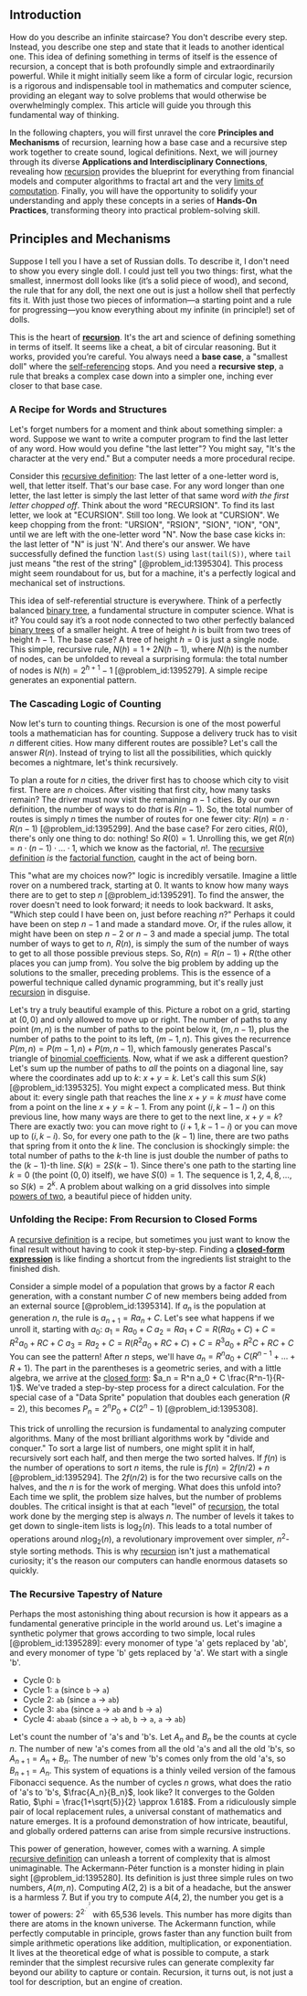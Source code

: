 ## Introduction
How do you describe an infinite staircase? You don't describe every step. Instead, you describe one step and state that it leads to another identical one. This idea of defining something in terms of itself is the essence of recursion, a concept that is both profoundly simple and extraordinarily powerful. While it might initially seem like a form of circular logic, recursion is a rigorous and indispensable tool in mathematics and computer science, providing an elegant way to solve problems that would otherwise be overwhelmingly complex. This article will guide you through this fundamental way of thinking.

In the following chapters, you will first unravel the core **Principles and Mechanisms** of recursion, learning how a base case and a recursive step work together to create sound, logical definitions. Next, we will journey through its diverse **Applications and Interdisciplinary Connections**, revealing how [recursion](@article_id:264202) provides the blueprint for everything from financial models and computer algorithms to fractal art and the very [limits of computation](@article_id:137715). Finally, you will have the opportunity to solidify your understanding and apply these concepts in a series of **Hands-On Practices**, transforming theory into practical problem-solving skill.

## Principles and Mechanisms

Suppose I tell you I have a set of Russian dolls. To describe it, I don't need to show you every single doll. I could just tell you two things: first, what the smallest, innermost doll looks like (it’s a solid piece of wood), and second, the rule that for any doll, the next one out is just a hollow shell that perfectly fits it. With just those two pieces of information—a starting point and a rule for progressing—you know everything about my infinite (in principle!) set of dolls.

This is the heart of **[recursion](@article_id:264202)**. It's the art and science of defining something in terms of itself. It seems like a cheat, a bit of circular reasoning. But it works, provided you’re careful. You always need a **base case**, a "smallest doll" where the [self-referencing](@article_id:169954) stops. And you need a **recursive step**, a rule that breaks a complex case down into a simpler one, inching ever closer to that base case.

### A Recipe for Words and Structures

Let's forget numbers for a moment and think about something simpler: a word. Suppose we want to write a computer program to find the last letter of any word. How would you define "the last letter"? You might say, "It's the character at the very end." But a computer needs a more procedural recipe.

Consider this [recursive definition](@article_id:265020): The last letter of a one-letter word is, well, that letter itself. That's our base case. For any word longer than one letter, the last letter is simply the last letter of that same word *with the first letter chopped off*. Think about the word "RECURSION". To find its last letter, we look at "ECURSION". Still too long. We look at "CURSION". We keep chopping from the front: "URSION", "RSION", "SION", "ION", "ON", until we are left with the one-letter word "N". Now the base case kicks in: the last letter of "N" is just 'N'. And there's our answer. We have successfully defined the function `last(S)` using `last(tail(S))`, where `tail` just means "the rest of the string" [@problem_id:1395304]. This process might seem roundabout for us, but for a machine, it's a perfectly logical and mechanical set of instructions.

This idea of self-referential structure is everywhere. Think of a perfectly balanced [binary tree](@article_id:263385), a fundamental structure in computer science. What is it? You could say it’s a root node connected to two other perfectly balanced [binary trees](@article_id:269907) of a smaller height. A tree of height $h$ is built from two trees of height $h-1$. The base case? A tree of height $h=0$ is just a single node. This simple, recursive rule, $N(h) = 1 + 2 N(h-1)$, where $N(h)$ is the number of nodes, can be unfolded to reveal a surprising formula: the total number of nodes is $N(h) = 2^{h+1}-1$ [@problem_id:1395279]. A simple recipe generates an exponential pattern.

### The Cascading Logic of Counting

Now let's turn to counting things. Recursion is one of the most powerful tools a mathematician has for counting. Suppose a delivery truck has to visit $n$ different cities. How many different routes are possible? Let's call the answer $R(n)$. Instead of trying to list all the possibilities, which quickly becomes a nightmare, let's think recursively.

To plan a route for $n$ cities, the driver first has to choose which city to visit first. There are $n$ choices. After visiting that first city, how many tasks remain? The driver must now visit the remaining $n-1$ cities. By our own definition, the number of ways to do *that* is $R(n-1)$. So, the total number of routes is simply $n$ times the number of routes for one fewer city: $R(n) = n \cdot R(n-1)$ [@problem_id:1395299]. And the base case? For zero cities, $R(0)$, there's only one thing to do: nothing! So $R(0)=1$. Unrolling this, we get $R(n) = n \cdot (n-1) \cdot \dots \cdot 1$, which we know as the factorial, $n!$. The [recursive definition](@article_id:265020) *is* the [factorial function](@article_id:139639), caught in the act of being born.

This "what are my choices now?" logic is incredibly versatile. Imagine a little rover on a numbered track, starting at 0. It wants to know how many ways there are to get to step $n$ [@problem_id:1395291]. To find the answer, the rover doesn't need to look forward; it needs to look backward. It asks, "Which step could I have been on, just before reaching $n$?" Perhaps it could have been on step $n-1$ and made a standard move. Or, if the rules allow, it might have been on step $n-2$ or $n-3$ and made a special jump. The total number of ways to get to $n$, $R(n)$, is simply the sum of the number of ways to get to all those possible previous steps. So, $R(n) = R(n-1) + R(\text{the other places you can jump from})$. You solve the big problem by adding up the solutions to the smaller, preceding problems. This is the essence of a powerful technique called dynamic programming, but it's really just [recursion](@article_id:264202) in disguise.

Let's try a truly beautiful example of this. Picture a robot on a grid, starting at $(0,0)$ and only allowed to move up or right. The number of paths to any point $(m,n)$ is the number of paths to the point below it, $(m, n-1)$, plus the number of paths to the point to its left, $(m-1, n)$. This gives the recurrence $P(m,n) = P(m-1,n) + P(m,n-1)$, which famously generates Pascal's triangle of [binomial coefficients](@article_id:261212). Now, what if we ask a different question? Let's sum up the number of paths to *all* the points on a diagonal line, say where the coordinates add up to $k$: $x+y=k$. Let's call this sum $S(k)$ [@problem_id:1395325]. You might expect a complicated mess. But think about it: every single path that reaches the line $x+y=k$ *must* have come from a point on the line $x+y=k-1$. From any point $(i, k-1-i)$ on this previous line, how many ways are there to get to the next line, $x+y=k$? There are exactly two: you can move right to $(i+1, k-1-i)$ or you can move up to $(i, k-i)$. So, for every one path to the $(k-1)$ line, there are two paths that spring from it onto the $k$ line. The conclusion is shockingly simple: the total number of paths to the $k$-th line is just double the number of paths to the $(k-1)$-th line. $S(k) = 2 S(k-1)$. Since there's one path to the starting line $k=0$ (the point $(0,0)$ itself), we have $S(0)=1$. The sequence is $1, 2, 4, 8, \dots$, so $S(k) = 2^k$. A problem about walking on a grid dissolves into simple [powers of two](@article_id:195834), a beautiful piece of hidden unity.

### Unfolding the Recipe: From Recursion to Closed Forms

A [recursive definition](@article_id:265020) is a recipe, but sometimes you just want to know the final result without having to cook it step-by-step. Finding a **[closed-form expression](@article_id:266964)** is like finding a shortcut from the ingredients list straight to the finished dish.

Consider a simple model of a population that grows by a factor $R$ each generation, with a constant number $C$ of new members being added from an external source [@problem_id:1395314]. If $a_n$ is the population at generation $n$, the rule is $a_{n+1} = R a_n + C$. Let's see what happens if we unroll it, starting with $a_0$:
$a_1 = R a_0 + C$
$a_2 = R a_1 + C = R(R a_0 + C) + C = R^2 a_0 + RC + C$
$a_3 = R a_2 + C = R(R^2 a_0 + RC + C) + C = R^3 a_0 + R^2 C + RC + C$
You can see the pattern! After $n$ steps, we'll have $a_n = R^n a_0 + C(R^{n-1} + \dots + R + 1)$. The part in the parentheses is a geometric series, and with a little algebra, we arrive at the [closed form](@article_id:270849): $a_n = R^n a_0 + C \frac{R^n-1}{R-1}$. We've traded a step-by-step process for a direct calculation. For the special case of a "Data Sprite" population that doubles each generation ($R=2$), this becomes $P_n = 2^n P_0 + C(2^n-1)$ [@problem_id:1395308].

This trick of unrolling the recursion is fundamental to analyzing computer algorithms. Many of the most brilliant algorithms work by "divide and conquer." To sort a large list of numbers, one might split it in half, recursively sort each half, and then merge the two sorted halves. If $f(n)$ is the number of operations to sort $n$ items, the rule is $f(n) = 2 f(n/2) + n$ [@problem_id:1395294]. The $2f(n/2)$ is for the two recursive calls on the halves, and the $n$ is for the work of merging. What does this unfold into? Each time we split, the problem size halves, but the number of problems doubles. The critical insight is that at each "level" of [recursion](@article_id:264202), the total work done by the merging step is always $n$. The number of levels it takes to get down to single-item lists is $\log_2(n)$. This leads to a total number of operations around $n \log_2(n)$, a revolutionary improvement over simpler, $n^2$-style sorting methods. This is why [recursion](@article_id:264202) isn't just a mathematical curiosity; it's the reason our computers can handle enormous datasets so quickly.

### The Recursive Tapestry of Nature

Perhaps the most astonishing thing about recursion is how it appears as a fundamental generative principle in the world around us. Let's imagine a synthetic polymer that grows according to two simple, local rules [@problem_id:1395289]: every monomer of type 'a' gets replaced by 'ab', and every monomer of type 'b' gets replaced by 'a'. We start with a single 'b'.
-   Cycle 0: `b`
-   Cycle 1: `a` (since `b` → `a`)
-   Cycle 2: `ab` (since `a` → `ab`)
-   Cycle 3: `aba` (since `a` → `ab` and `b` → `a`)
-   Cycle 4: `abaab` (since `a` → `ab`, `b` → `a`, `a` → `ab`)

Let's count the number of 'a's and 'b's. Let $A_n$ and $B_n$ be the counts at cycle $n$. The number of new 'a's comes from all the old 'a's and all the old 'b's, so $A_{n+1} = A_n + B_n$. The number of new 'b's comes only from the old 'a's, so $B_{n+1} = A_n$. This system of equations is a thinly veiled version of the famous Fibonacci sequence. As the number of cycles $n$ grows, what does the ratio of 'a's to 'b's, $\frac{A_n}{B_n}$, look like? It converges to the Golden Ratio, $\phi = \frac{1+\sqrt{5}}{2} \approx 1.618$. From a ridiculously simple pair of local replacement rules, a universal constant of mathematics and nature emerges. It is a profound demonstration of how intricate, beautiful, and globally ordered patterns can arise from simple recursive instructions.

This power of generation, however, comes with a warning. A simple [recursive definition](@article_id:265020) can unleash a torrent of complexity that is almost unimaginable. The Ackermann-Péter function is a monster hiding in plain sight [@problem_id:1395280]. Its definition is just three simple rules on two numbers, $A(m,n)$. Computing $A(2,2)$ is a bit of a headache, but the answer is a harmless 7. But if you try to compute $A(4,2)$, the number you get is a tower of powers: $2^{2^{.^{.^{.^{2}}}}}$ with 65,536 levels. This number has more digits than there are atoms in the known universe. The Ackermann function, while perfectly computable in principle, grows faster than any function built from simple arithmetic operations like addition, multiplication, or exponentiation. It lives at the theoretical edge of what is possible to compute, a stark reminder that the simplest recursive rules can generate complexity far beyond our ability to capture or contain. Recursion, it turns out, is not just a tool for description, but an engine of creation.